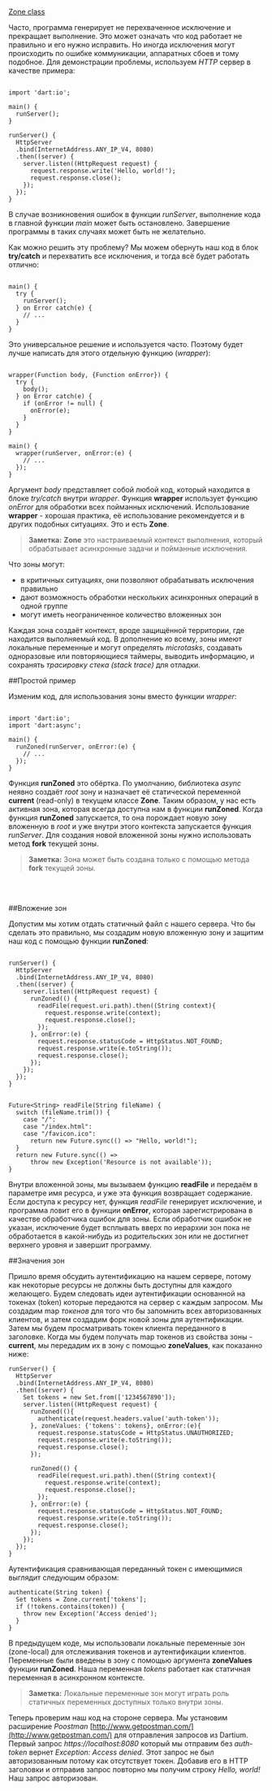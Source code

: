 <!--
title: Zones
date: 2015/08/31
id: e958b17d-651a-4739-a24e-c0ea6114f2d8
category: Изучение Dart
icon: dart_learning
labels:
  - Dart
  - Zones
-->

[Zone class](https://api.dartlang.org/1.12.1/dart-async/Zone-class.html)

Часто, программа генерирует не перехваченное исключение и прекращает выполнение. Это может означать что код работает не правильно и его нужно исправить. Но иногда исключения могут происходить по ошибке коммуникации, аппаратных сбоев и тому подобное. Для демонстрации проблемы, используем *HTTP* сервер в качестве примера:

```language-dart

import 'dart:io';

main() {
  runServer();
}

runServer() {
  HttpServer
  .bind(InternetAddress.ANY_IP_V4, 8080)
  .then((server) {
    server.listen((HttpRequest request) {
      request.response.write('Hello, world!');
      request.response.close();
    });
  });
}

```

В случае возникновения ошибок в функции *runServer*, выполнение кода в главной функции *main* может быть остановлено. Завершение программы в таких случаях может быть не желательно.

Как можно решить эту проблему? Мы можем обернуть наш код в блок **try/catch** и перехватить все исключения, и тогда всё будет работать отлично:

```language-dart

main() {
  try {
    runServer();
  } on Error catch(e) {
    // ...
  }
}

```

Это универсальное решение и используется часто. Поэтому будет лучше написать для этого отдельную функцию (*wrapper*\):

```language-dart

wrapper(Function body, {Function onError}) {
  try {
    body();
  } on Error catch(e) {
    if (onError != null) {
      onError(e);
    }
  }
}

main() {
  wrapper(runServer, onError:(e) {
    // ...
  });
}

```

Аргумент *body* представляет собой любой код, который находится в блоке *try/catch* внутри *wrapper*. Функция **wrapper** использует функцию *onError* для обработки всех пойманных исключений. Использование **wrapper** - хорошая практика, её использование рекомендуется и в других подобных ситуациях. Это и есть **Zone**.

> **Заметка:** **Zone** это настраиваемый контекст выполнения, который обрабатывает асинхронные задачи и пойманные исключения.

Что зоны могут:

-	в критичных ситуациях, они позволяют обрабатывать исключения правильно
-	дают возможность обработки нескольких асинхронных операций в одной группе
-	могут иметь неограниченное количество вложенных зон

Каждая зона создаёт контекст, вроде защищённой территории, где находится выполняемый код. В дополнение ко всему, зоны имеют локальные переменные и могут определять *microtasks*, создавать одноразовые или повторяющиeся таймеры, выводить информацию, и сохранять *трасировку стека (stack trace)* для отладки.

##Простой пример

Изменим код, для использования зоны вместо функции *wrapper*:

```language-dart

import 'dart:io';
import 'dart:async';

main() {
  runZoned(runServer, onError:(e) {
    // ...
  });
}

```

Функция **runZoned** это обёртка. По умолчанию, библиотека *async* неявно создаёт *root* зону и назначает её статической переменной **current** (read-only) в текущем классе **Zone**. Таким образом, у нас есть активная зона, которая всегда доступна нам в функции **runZoned**. Когда функция **runZoned** запускается, то она порождает новую зону вложенную в *root* и уже внутри этого контекста запускается функция *runServer*. Для создания новой вложенной зоны нужно использовать метод **fork** текущей зоны.

> **Заметка:** Зона может быть создана только с помощью метода **fork** текущей зоны.

<br><br>

##Вложение зон

Допустим мы хотим отдать статичный файл с нашего сервера. Что бы сделать это правильно, мы создадим новую вложенную зону и защитим наш код с помощью функции **runZoned**:

```language-dart

runServer() {
  HttpServer
  .bind(InternetAddress.ANY_IP_V4, 8080)
  .then((server) {
    server.listen((HttpRequest request) {
      runZoned(() {
        readFile(request.uri.path).then((String context){
          request.response.write(context);
          request.response.close();
        });
      }, onError:(e) {
        request.response.statusCode = HttpStatus.NOT_FOUND;
        request.response.write(e.toString());
        request.response.close();
      });
    });
  });
}


Future<String> readFile(String fileName) {
  switch (fileName.trim()) {
    case "/":
    case "/index.html":
    case "/favicon.ico":
      return new Future.sync(() => "Hello, world!");
  }
  return new Future.sync(() =>
      throw new Exception('Resource is not available'));
}

```

Внутри вложенной зоны, мы вызываем функцию **readFile** и передаём в параметре имя ресурса, и уже эта функция возвращает содержание. Если доступа к ресурсу нет, функция *readFile* генерирует исключение, и программа ловит его в функции **onError**, которая зарегистрирована в качестве обработчика ошибок для зоны. Если обработчик ошибок не указан, исключение будет всплывать вверх по иерархии зон пока не обработается в какой-нибудь из родительских зон или не достигнет верхнего уровня и завершит программу.

##Значения зон

Пришло время обсудить аутентификацию на нашем сервере, потому как некоторые ресурсы не должны быть доступны для каждого желающего. Будем следовать идеи аутентификации основанной на токенах (token) которые передаются на сервер с каждым запросом. Мы создадим map *токенов* для того что бы запомнить всех авторизованных клиентов, и затем создадим форк новой зоны для аутентификации. Затем мы будем просматривать токен клиента переданного в заголовке. Когда мы будем получать map токенов из свойства зоны - **current**, мы передадим их в зону с помощью **zoneValues**, как показанно ниже:

```language-dart
runServer() {
  HttpServer
  .bind(InternetAddress.ANY_IP_V4, 8080)
  .then((server) {
    Set tokens = new Set.from(['1234567890']);
    server.listen((HttpRequest request) {
      runZoned((){
        authenticate(request.headers.value('auth-token'));
      }, zoneValues: {'tokens': tokens}, onError:(e){
        request.response.statusCode = HttpStatus.UNAUTHORIZED;
        request.response.write(e.toString());
        request.response.close();
      });

      runZoned(() {
        readFile(request.uri.path).then((String context){
          request.response.write(context);
          request.response.close();
        });
      }, onError:(e) {
        request.response.statusCode = HttpStatus.NOT_FOUND;
        request.response.write(e.toString());
        request.response.close();
      });
    });
  });
}
```

Аутентификация сравнивающая переданный токен с имеющимися выглядит следующим образом:

```language-dart
authenticate(String token) {
  Set tokens = Zone.current['tokens'];
  if (!tokens.contains(token)) {
    throw new Exception('Access denied');
  }
}
```

В предыдущем коде, мы использовали локальные переменные зон (zone-local) для отслеживания токенов и аутентификации клиентов. Переменные были введены в зону с помощью аргумента **zoneValues** функции **runZoned**. Наша переменная *tokens* работает как статичная переменная в асинхронном контексте.

> **Заметка:** Локальные переменные зон могут играть роль статичных переменных доступных только внутри зоны.

Теперь проверим наш код на стороне сервера. Мы установим расширение *Poostman* [http://www.getpostman.com/](http://www.getpostman.com/) для отправления запросов из Dartium. Первый запрос *https://localhost:8080* который мы отправим без *auth-token* вернет *Exception: Access denied*. Этот запрос не был авторизованным потому как отсутствует токен. Добавив его в HTTP заголовки и отправив запрос повторно мы получим строку *Hello, world!* Наш запрос авторизован.
